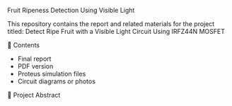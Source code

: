 Fruit Ripeness Detection Using Visible Light

This repository contains the report and related materials for the project titled:
Detect Ripe Fruit with a Visible Light Circuit Using IRFZ44N MOSFET

📄 Contents
- Final report  
-  PDF version
-  Proteus simulation files
-  Circuit diagrams or photos

📌 Project Abstract
 
